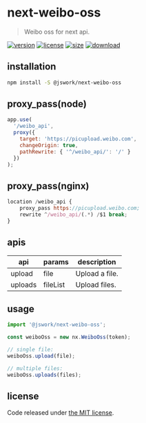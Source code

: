 # next-weibo-oss
> Weibo oss for next api.

[![version][version-image]][version-url]
[![license][license-image]][license-url]
[![size][size-image]][size-url]
[![download][download-image]][download-url]

## installation
```bash
npm install -S @jswork/next-weibo-oss
```

## proxy_pass(node)
```js
app.use(
  '/weibo_api',
  proxy({
    target: 'https://picupload.weibo.com',
    changeOrigin: true,
    pathRewrite: { '^/weibo_api/': '/' }
  })
);
```

## proxy_pass(nginx)
```js
location /weibo_api {
    proxy_pass https://picupload.weibo.com;
    rewrite ^/weibo_api/(.*) /$1 break;
}
```

## apis
| api     | params   | description    |
| ------- | -------- | -------------- |
| upload  | file     | Upload a file. |
| uploads | fileList | Upload files.  |


## usage
```js
import '@jswork/next-weibo-oss';

const weiboOss = new nx.WeiboOss(token);

// single file:
weiboOss.upload(file);

// multiple files:
weiboOss.uploads(files);
```

## license
Code released under [the MIT license](https://github.com/afeiship/next-weibo-oss/blob/master/LICENSE.txt).

[version-image]: https://img.shields.io/npm/v/@jswork/next-weibo-oss
[version-url]: https://npmjs.org/package/@jswork/next-weibo-oss

[license-image]: https://img.shields.io/npm/l/@jswork/next-weibo-oss
[license-url]: https://github.com/afeiship/next-weibo-oss/blob/master/LICENSE.txt

[size-image]: https://img.shields.io/bundlephobia/minzip/@jswork/next-weibo-oss
[size-url]: https://github.com/afeiship/next-weibo-oss/blob/master/dist/next-weibo-oss.min.js

[download-image]: https://img.shields.io/npm/dm/@jswork/next-weibo-oss
[download-url]: https://www.npmjs.com/package/@jswork/next-weibo-oss
